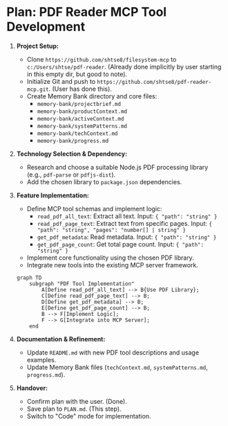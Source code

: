 # Plan: PDF Reader MCP Tool Development

1. **Project Setup:**
   - Clone `https://github.com/shtse8/filesystem-mcp` to
     `c:/Users/shtse/pdf-reader`. (Already done implicitly by user starting in
     this empty dir, but good to note).
   - Initialize Git and push to `https://github.com/shtse8/pdf-reader-mcp.git`.
     (User has done this).
   - Create Memory Bank directory and core files:
     - `memory-bank/projectbrief.md`
     - `memory-bank/productContext.md`
     - `memory-bank/activeContext.md`
     - `memory-bank/systemPatterns.md`
     - `memory-bank/techContext.md`
     - `memory-bank/progress.md`

2. **Technology Selection & Dependency:**
   - Research and choose a suitable Node.js PDF processing library (e.g.,
     `pdf-parse` or `pdfjs-dist`).
   - Add the chosen library to `package.json` dependencies.

3. **Feature Implementation:**
   - Define MCP tool schemas and implement logic:
     - `read_pdf_all_text`: Extract all text. Input: `{ "path": "string" }`
     - `read_pdf_page_text`: Extract text from specific pages. Input:
       `{ "path": "string", "pages": "number[] | string" }`
     - `get_pdf_metadata`: Read metadata. Input: `{ "path": "string" }`
     - `get_pdf_page_count`: Get total page count. Input: `{ "path": "string" }`
   - Implement core functionality using the chosen PDF library.
   - Integrate new tools into the existing MCP server framework.

   ```mermaid
   graph TD
       subgraph "PDF Tool Implementation"
           A[Define read_pdf_all_text] --> B{Use PDF Library};
           C[Define read_pdf_page_text] --> B;
           D[Define get_pdf_metadata] --> B;
           E[Define get_pdf_page_count] --> B;
           B --> F[Implement Logic];
           F --> G[Integrate into MCP Server];
       end
   ```

4. **Documentation & Refinement:**
   - Update `README.md` with new PDF tool descriptions and usage examples.
   - Update Memory Bank files (`techContext.md`, `systemPatterns.md`,
     `progress.md`).

5. **Handover:**
   - Confirm plan with the user. (Done).
   - Save plan to `PLAN.md`. (This step).
   - Switch to "Code" mode for implementation.
